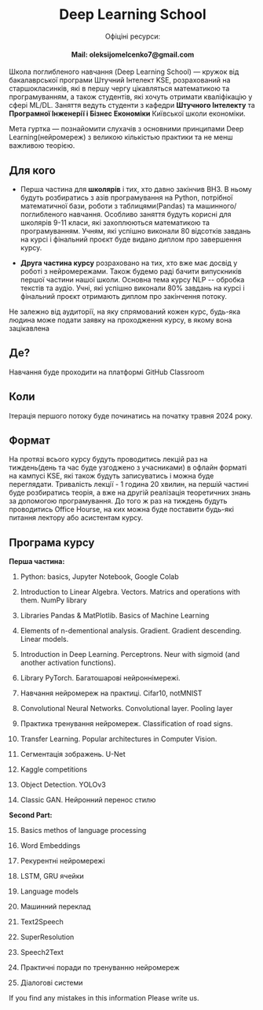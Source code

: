 <h1 style="text-align:center">Deep Learning School</h1>



<p align="center">Офіціні ресурси:</p>
<h4 align="center">Mail: oleksijomelcenko7@gmail.com</h4>

Школа поглибленого навчання (Deep Learning School) — кружок від бакалаврської програми Штучний Інтелект KSE, розрахований на старшокласинків, які в першу чергу цікавляться математикою та програмуванням, а також студентів, які хочуть отримати кваліфікацію у сфері ML/DL. Заняття ведуть студенти з кафедри **Штучного Інтелекту** та **Програмної Інженерії і Бізнес Економіки** Київської школи економіки.

Мета гуртка — познайомити слухачів з основними принципами Deep Learning(нейромереж) з великою кількістью практики та не менш важливою теорією.

## Для кого

* Перша частина для **школярів** і тих, хто давно закінчив ВНЗ.
В ньому будуть розбиратись з азів програмування на Python, потрібної математичної бази, роботи з таблицями(Pandas) та машинного/поглибленого навчання.
Особливо заняття будуть корисні для школярів 9-11 класи, які захоплюються математикою та програмуванням.
Учням, які успішно виконали 80 відсотків завдань на курсі і фінальний проєкт буде видано диплом про завершення курсу.


* **Друга частина курсу** розраховано на тих, хто вже має досвід у роботі з нейромережами. Також будемо раді бачити випускників першої частини нашої школи. Основна тема курсу NLP -- обробка текстів та аудіо. Учні, які успішно виконали 80% завдань на курсі і фінальний проєкт отримають диплом про закінчення потоку.

Не залежно від аудиторії, на яку спрямований кожен курс, будь-яка людина може подати заявку на проходження курсу, в якому вона зацікавлена 

## Де?

Навчання буде проходити на платформі GitHub Classroom

## Коли

Ітерація першого потоку буде починатись на початку травня 2024 року.

## Формат

На протязі всього курсу будуть проводитись лекцій раз на тиждень(день та час буде узгоджено з учасниками) в офлайн форматі на кампусі KSE, які також будуть записуватись і можна буде переглядати. Тривалість лекції - 1 година 20 хвилин, на першій частині буде розбиратись теорія, а вже на другій  реалізація теоретичних знань за допомогою програмування.
До того ж раз на тиждень будуть проводитись Office Hourse, на ких можна буде поставити будь-які питання лектору або асистентам курсу.

## Програма курсу

**Перша частина:**

1. Python: basics, Jupyter Notebook, Google Colab

2. Introduction to Linear Algebra. Vectors. Matrics and operations with them. NumPy library

3. Libraries Pandas & MatPlotlib. Basics of Machine Learning

4. Elements of n-dementional analysis. Gradient. Gradient descending. Linear models.

5. Introduction in Deep Learning. Perceptrons. Neur with sigmoid (and another activation functions).

6. Library PyTorch. Багатошарові нейроннімережі.

7. Навчання нейромереж на практиці. Cifar10, notMNIST

8. Convolutional Neural Networks. Convolutional layer. Pooling layer

9. Практика тренування нейромереж. Classification of road signs.

10. Transfer Learning. Popular architectures in Computer Vision.

11. Сегментація зображень. U-Net

12. Kaggle competitions

13. Object Detection. YOLOv3

14. Classic GAN. Нейронний перенос стилю

**Second Part:**

15. Basics methos of language processing

16. Word Embeddings

17. Рекурентні нейромережі

18. LSTM, GRU ячейки

19. Language models

20. Машинний переклад

21. Text2Speech

22. SuperResolution

23. Speech2Text

24. Практичні поради по тренуванню нейромереж

25. Діалогові системи


 
 
If you find any mistakes in this information Please write us. 

